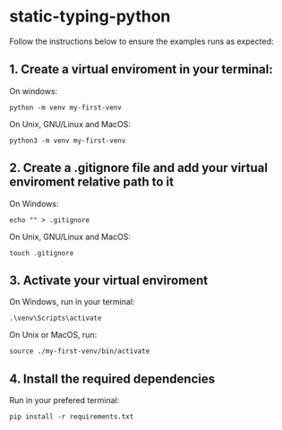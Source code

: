 # static-typing-python

Follow the instructions below to ensure the examples runs as expected:

## 1. Create a virtual enviroment in your terminal: 
On windows:
```
python -m venv my-first-venv
```

On Unix, GNU/Linux and MacOS:
```
python3 -m venv my-first-venv
```

## 2. Create a .gitignore file and add your virtual enviroment relative path to it 

On Windows:
```
echo "" > .gitignore
```

On Unix, GNU/Linux and MacOS:
```
touch .gitignore
```   

## 3. Activate your virtual enviroment

On Windows, run in your terminal:
```
.\venv\Scripts\activate
```

On Unix or MacOS, run:
```
source ./my-first-venv/bin/activate
```

## 4. Install the required dependencies

Run in your prefered terminal:
```
pip install -r requirements.txt
```
